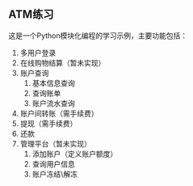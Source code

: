 ## ATM练习
这是一个Python模块化编程的学习示例，主要功能包括：
1. 多用户登录
2. 在线购物结算（暂未实现）
3. 账户查询
    1. 基本信息查询
    2. 查询账单
    3. 账户流水查询
4. 账户间转账（需手续费）
5. 提现（需手续费）
6. 还款
7. 管理平台（暂未实现）
    1. 添加账户（定义账户额度）
    2. 查询用户信息
    3. 账户冻结\解冻